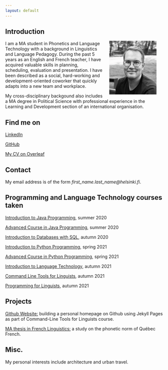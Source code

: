 ```yaml
---
layout: default
---
```


## Introduction

<img src="assets/images/jrajala.jpg" alt="Photo" hspace="20" width="30%" align="right"/> I am a MA student in Phonetics and Language Technology with a background in Linguistics and Language Pedagogy. During the past 5 years as an English and French teacher, I have acquired valuable skills in planning, scheduling, evaluation and presentation. I have been described as a social, hard-working and development-oriented coworker that quickly adapts into a new team and workplace.

My cross-disciplinary backgound also includes a MA degree in Political Science with professional experience in the Learning and Development section of an international organisation.

## Find me on

[LinkedIn](https://www.linkedin.com/in/joonarajala/)

[GitHub](https://github.com/jxrajala)

[My CV on Overleaf](https://www.overleaf.com/read/bbfthmqjspmv)

## Contact

My email address is of the form _first_name.last_name@helsinki.fi_. 

## Programming and Language Technology courses taken

[Introduction to Java Programming](https://java-programming.mooc.fi/), summer 2020

[Advanced Course in Java Programming](https://java-programming.mooc.fi/), summer 2020

[Introduction to Databases with SQL](https://studies.helsinki.fi/courses/cu/hy-CU-118023990-2021-08-01), autumn 2020

[Introduction to Python Programming](https://studies.helsinki.fi/courses/cu/hy-CU-118023867-2021-08-01), spring 2021

[Advanced Course in Python Programming](https://studies.helsinki.fi/courses/cu/hy-CU-118023947-2021-08-01), spring 2021

[Introduction to Language Technology](https://studies.helsinki.fi/courses/cu/hy-CU-118591924-2021-08-01), autumn 2021

[Command Line Tools for Linguists](https://studies.helsinki.fi/courses/cu/hy-CU-134651633-2021-08-01), autumn 2021

[Programming for Linguists](https://studies.helsinki.fi/courses/cu/hy-CU-117878680-2021-08-01), autumn 2021

## Projects

[Github Website:](https://jxrajala.github.io/) building a personal homepage on Github using Jekyll Pages as part of Command-Line Tools for Linguists course.

[MA thesis in French Linguistics:](http://urn.fi/URN:NBN:fi:hulib-201611283125) a study on the phonetic norm of Québec French.

## Misc.

My personal interests include architecture and urban travel.
